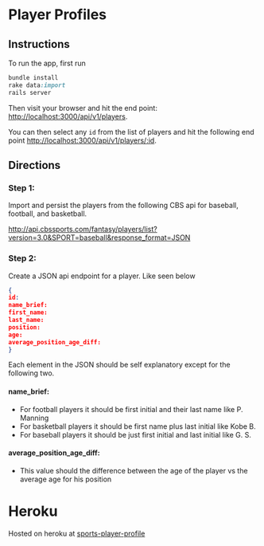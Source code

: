 # Player Profiles

## Instructions

To run the app, first run

```ruby
bundle install
rake data:import
rails server
```

Then visit your browser and hit the end point: <http://localhost:3000/api/v1/players>.

You can then select any `id` from the list of players and hit the following end point <http://localhost:3000/api/v1/players/:id>. 

## Directions
### Step 1:

Import and persist the players from the following CBS api for baseball, football, and basketball.

<http://api.cbssports.com/fantasy/players/list?version=3.0&SPORT=baseball&response_format=JSON>

### Step 2:

Create a JSON api endpoint for a player. Like seen below

```json
{
id: 
name_brief:
first_name:
last_name:
position:
age:
average_position_age_diff:
}
```

Each element in the JSON should be self explanatory except for the following two.

#### name_brief:

* For football players it should be first initial and their last name like P. Manning
* For basketball players it should be first name plus last initial like  Kobe B.
* For baseball players it should be just first initial and last initial like G. S.

#### average_position_age_diff:

* This value should the difference between the age of the player vs the average age for his position

# Heroku

Hosted on heroku at [sports-player-profile](https://sports-player-profile.herokuapp.com)

